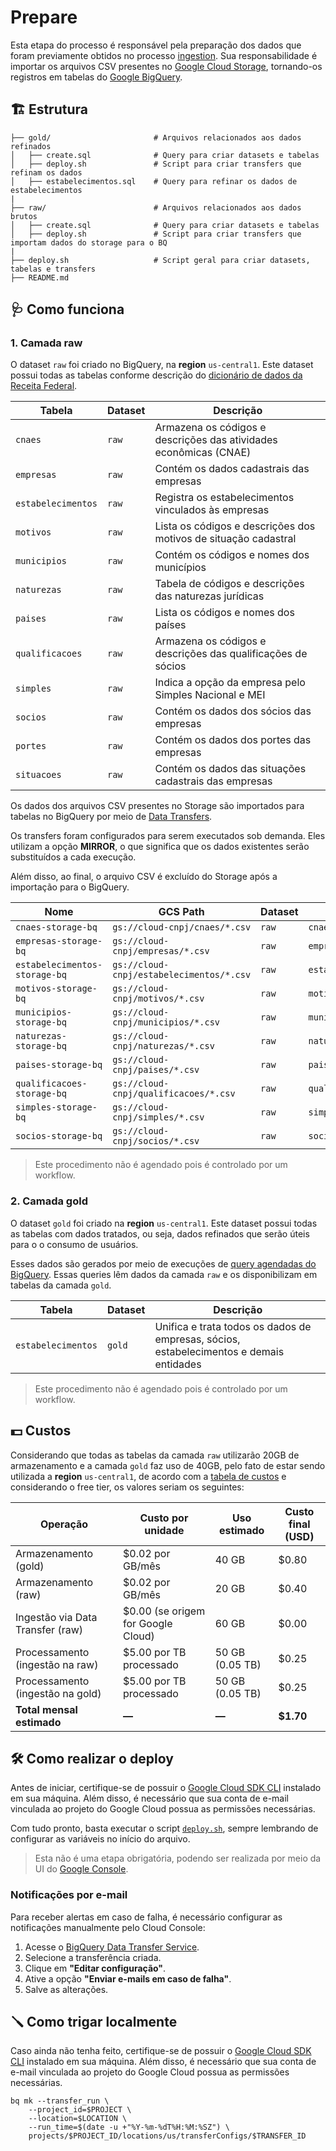 # Prepare

Esta etapa do processo é responsável pela preparação dos dados que foram previamente obtidos no processo [ingestion](../ingestion/). Sua responsabilidade é importar os arquivos CSV presentes no [Google Cloud Storage](https://cloud.google.com/storage), tornando-os registros em tabelas do [Google BigQuery](https://cloud.google.com/bigquery).

## 🏗 Estrutura

```
├── gold/                       # Arquivos relacionados aos dados refinados
│   ├── create.sql              # Query para criar datasets e tabelas
│   ├── deploy.sh               # Script para criar transfers que refinam os dados
│   ├── estabelecimentos.sql    # Query para refinar os dados de estabelecimentos
|
├── raw/                        # Arquivos relacionados aos dados brutos
│   ├── create.sql              # Query para criar datasets e tabelas
│   ├── deploy.sh               # Script para criar transfers que importam dados do storage para o BQ
|
├── deploy.sh                   # Script geral para criar datasets, tabelas e transfers
├── README.md
```

## 🩺 Como funciona

### 1. Camada raw

O dataset `raw` foi criado no BigQuery, na **region** `us-central1`. Este dataset possui todas as tabelas conforme descrição do [dicionário de dados da Receita Federal](https://www.gov.br/receitafederal/dados/cnpj-metadados.pdf).

| Tabela | Dataset | Descrição |
|--------|---------|-----------|
| `cnaes` | `raw` | Armazena os códigos e descrições das atividades econômicas (CNAE) |
| `empresas` | `raw` | Contém os dados cadastrais das empresas |
| `estabelecimentos` | `raw` | Registra os estabelecimentos vinculados às empresas |
| `motivos` | `raw` | Lista os códigos e descrições dos motivos de situação cadastral |
| `municipios` | `raw` | Contém os códigos e nomes dos municípios |
| `naturezas` | `raw` | Tabela de códigos e descrições das naturezas jurídicas |
| `paises` | `raw` | Lista os códigos e nomes dos países |
| `qualificacoes` | `raw` | Armazena os códigos e descrições das qualificações de sócios |
| `simples` | `raw` | Indica a opção da empresa pelo Simples Nacional e MEI |
| `socios` | `raw` | Contém os dados dos sócios das empresas |
| `portes` | `raw` | Contém os dados dos portes das empresas |
| `situacoes` | `raw` | Contém os dados das situações cadastrais das empresas |

Os dados dos arquivos CSV presentes no Storage são importados para tabelas no BigQuery por meio de [Data Transfers](https://cloud.google.com/bigquery/docs/dts-introduction).

Os transfers foram configurados para serem executados sob demanda. Eles utilizam a opção **MIRROR**, o que significa que os dados existentes serão substituídos a cada execução.

Além disso, ao final, o arquivo CSV é excluído do Storage após a importação para o BigQuery.

| Nome | GCS Path | Dataset | Tabela |
|------|----------|---------|--------|
| `cnaes-storage-bq` | `gs://cloud-cnpj/cnaes/*.csv` | `raw` | `cnaes` |
| `empresas-storage-bq` | `gs://cloud-cnpj/empresas/*.csv` | `raw` | `empresas` |
| `estabelecimentos-storage-bq` | `gs://cloud-cnpj/estabelecimentos/*.csv` | `raw` | `estabelecimentos` |
| `motivos-storage-bq` | `gs://cloud-cnpj/motivos/*.csv` | `raw` | `motivos` |
| `municipios-storage-bq` | `gs://cloud-cnpj/municipios/*.csv` | `raw` | `municipios` |
| `naturezas-storage-bq` | `gs://cloud-cnpj/naturezas/*.csv` | `raw` | `naturezas` |
| `paises-storage-bq` | `gs://cloud-cnpj/paises/*.csv` | `raw` | `paises` |
| `qualificacoes-storage-bq` | `gs://cloud-cnpj/qualificacoes/*.csv` | `raw` | `qualificacoes` |
| `simples-storage-bq` | `gs://cloud-cnpj/simples/*.csv` | `raw` | `simples` |
| `socios-storage-bq` | `gs://cloud-cnpj/socios/*.csv` | `raw` | `socios` |

> Este procedimento não é agendado pois é controlado por um workflow.

### 2. Camada gold

O dataset `gold` foi criado na **region** `us-central1`. Este dataset possui todas as tabelas com dados tratados, ou seja, dados refinados que serão úteis para o o consumo de usuários.

Esses dados são gerados por meio de execuções de [query agendadas do BigQuery](https://cloud.google.com/bigquery/docs/scheduling-queries). Essas queries lêm dados da camada `raw` e os disponibilizam em tabelas da camada `gold`.

| Tabela | Dataset | Descrição |
|--------|---------|-----------|
| `estabelecimentos` | `gold` | Unifica e trata todos os dados de empresas, sócios, estabelecimentos e demais entidades |

> Este procedimento não é agendado pois é controlado por um workflow.

## 💵 Custos

Considerando que todas as tabelas da camada `raw` utilizarão 20GB de armazenamento e a camada `gold` faz uso de 40GB, pelo fato de estar sendo utilizada a **region** `us-central1`, de acordo com a [tabela de custos](https://cloud.google.com/bigquery/pricing) e considerando o free tier, os valores seriam os seguintes:

| Operação | Custo por unidade | Uso estimado | Custo final (USD) |
|----------|-------------------|--------------|-------------------|
| Armazenamento (gold) | $0.02 por GB/mês | 40 GB | $0.80 |
| Armazenamento (raw) | $0.02 por GB/mês | 20 GB | $0.40 |
| Ingestão via Data Transfer (raw) | $0.00 (se origem for Google Cloud) | 60 GB | $0.00 |
| Processamento (ingestão na raw) | $5.00 por TB processado | 50 GB (0.05 TB) | $0.25 |
| Processamento (ingestão na gold) | $5.00 por TB processado | 50 GB (0.05 TB) | $0.25 |
| **Total mensal estimado** | **—** | **—** | **$1.70** |

## 🛠️ Como realizar o deploy

Antes de iniciar, certifique-se de possuir o [Google Cloud SDK CLI](https://cloud.google.com/sdk/docs/install) instalado em sua máquina. Além disso, é necessário que sua conta de e-mail vinculada ao projeto do Google Cloud possua as permissões necessárias.

Com tudo pronto, basta executar o script [`deploy.sh`](./deploy.sh), sempre lembrando de configurar as variáveis no início do arquivo.

> Esta não é uma etapa obrigatória, podendo ser realizada por meio da UI do [Google Console](https://console.cloud.google.com/bigquery).

### Notificações por e-mail

Para receber alertas em caso de falha, é necessário configurar as notificações manualmente pelo Cloud Console:

1. Acesse o [BigQuery Data Transfer Service](https://console.cloud.google.com/bigquery/transfers).
2. Selecione a transferência criada.
3. Clique em **"Editar configuração"**.
4. Ative a opção **"Enviar e-mails em caso de falha"**.
5. Salve as alterações.

## 🪛 Como trigar localmente

Caso ainda não tenha feito, certifique-se de possuir o [Google Cloud SDK CLI](https://cloud.google.com/sdk/docs/install) instalado em sua máquina. Além disso, é necessário que sua conta de e-mail vinculada ao projeto do Google Cloud possua as permissões necessárias.

```
bq mk --transfer_run \
    --project_id=$PROJECT \
    --location=$LOCATION \
    --run_time=$(date -u +"%Y-%m-%dT%H:%M:%SZ") \
    projects/$PROJECT_ID/locations/us/transferConfigs/$TRANSFER_ID
```
